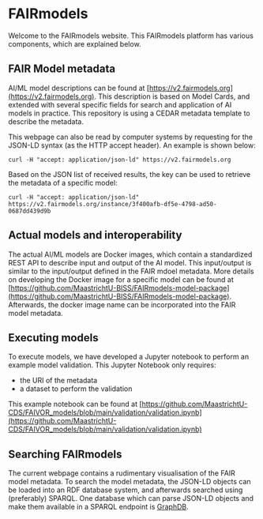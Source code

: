 # FAIRmodels

Welcome to the FAIRmodels website. This FAIRmodels platform has various components, which are explained below.

## FAIR Model metadata
AI/ML model descriptions can be found at [https://v2.fairmodels.org](https://v2.fairmodels.org). This description is based on Model Cards, and extended with several specific fields for search and application of AI models in practice. This repository is using a CEDAR metadata template to describe the metadata.

This webpage can also be read by computer systems by requesting for the JSON-LD syntax (as the HTTP accept header). An example is shown below:
```
curl -H "accept: application/json-ld" https://v2.fairmodels.org
```

Based on the JSON list of received results, the key can be used to retrieve the metadata of a specific model:

```
curl -H "accept: application/json-ld" https://v2.fairmodels.org/instance/3f400afb-df5e-4798-ad50-0687dd439d9b
```

## Actual models and interoperability
The actual AI/ML models are Docker images, which contain a standardized REST API to describe input and output of the AI model. This input/output is similar to the input/output defined in the FAIR mdoel metadata. More details on developing the Docker image for a specific model can be found at [https://github.com/MaastrichtU-BISS/FAIRmodels-model-package](https://github.com/MaastrichtU-BISS/FAIRmodels-model-package). Afterwards, the docker image name can be incorporated into the FAIR model metadata.

## Executing models
To execute models, we have developed a Jupyter notebook to perform an example model validation. This Jupyter Notebook only requires:

- the URI of the metadata
- a dataset to perform the validation

This example notebook can be found at [https://github.com/MaastrichtU-CDS/FAIVOR_models/blob/main/validation/validation.ipynb](https://github.com/MaastrichtU-CDS/FAIVOR_models/blob/main/validation/validation.ipynb)

## Searching FAIRmodels
The current webpage contains a rudimentary visualisation of the FAIR model metadata. To search the model metadata, the JSON-LD objects can be loaded into an RDF database system, and afterwards searched using (preferably) SPARQL. One database which can parse JSON-LD objects and make them available in a SPARQL endpoint is [GraphDB](https://www.ontotext.com/products/graphdb/).